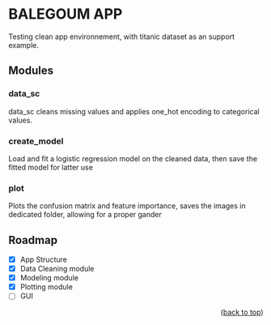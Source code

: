 <a name="readme-top"></a>
# BALEGOUM APP 

Testing clean app environnement, with titanic dataset as an support example.

## Modules

### data_sc

data_sc cleans missing values and applies one_hot encoding to categorical values. 

### create_model

Load and fit a logistic regression model on the cleaned data, then save the fitted model for latter use

### plot

Plots the confusion matrix and feature importance, saves the images in dedicated folder, allowing for a proper gander


## Roadmap

- [x] App Structure
- [x] Data Cleaning module
- [X] Modeling module
- [X] Plotting module
- [ ] GUI

<p align="right">(<a href="#readme-top">back to top</a>)</p>